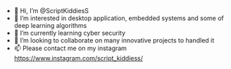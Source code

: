 - 👋 Hi, I’m @ScriptKiddiesS
- 👀 I’m interested in desktop application, embedded systems and some of deep learning algorithms 
- 🌱 I’m currently learning cyber security 
- 💞️ I’m looking to collaborate on many innovative projects to handled it
- 📫 Please contact me on my instagram https://www.instagram.com/script_kiddiess/ 

<!---
ScriptKiddiesS/ScriptKiddiesS is a ✨ special ✨ repository because its `README.md` (this file) appears on your GitHub profile.
You can click the Preview link to take a look at your changes.
--->
